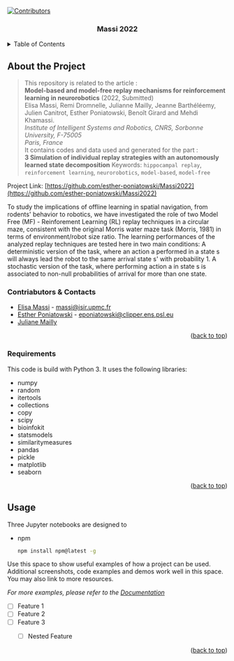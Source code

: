 <div id="top"></div>

<!-- PROJECT SHIELDS -->
[![Contributors][contributors-shield]][contributors-url]

<h3 align="center">Massi 2022</h3>
</div>

<!-- TABLE OF CONTENTS -->
<details>
  <summary>Table of Contents</summary>
  <ol>
    <li><a href="#about-the-project">About The Project</a></li>
    <li><a href="#contributors">Contributors & Contacts</a></li>
    <li><a href="#requirements">Requirements</a></li>
    <li><a href="#usage">Usage</a></li>
  </ol>
</details>


## About the Project

> This repository is related to the article :  
> **Model-based and model-free replay mechanisms for reinforcement learning in neurorobotics** (2022, Submitted)   
> Elisa Massi, Remi Dromnelle, Julianne Mailly, Jeanne Barthéléemy, Julien Canitrot, Esther Poniatowski, Benoît Girard and Mehdi Khamassi.   
> _Institute of Intelligent Systems and Robotics, CNRS, Sorbonne University, F-75005_  
> _Paris, France_  
> It contains codes and data used and generated for the part :  
> **3 Simulation of individual replay strategies with an autonomously learned state decomposition**
Keywords: `hippocampal replay`, `reinforcement learning`, `neurorobotics`, `model-based`, `model-free`

Project Link: [https://github.com/esther-poniatowski/Massi2022](https://github.com/esther-poniatowski/Massi2022)

To study the implications of offline learning in spatial navigation, from rodents' behavior to robotics, we have investigated the role of two Model Free (MF) - Reinforement Learning (RL) replay techniques in a circular maze, consistent with the original Morris water maze task (Morris, 1981) in terms of environment/robot size ratio. The learning performances of the analyzed replay techniques are tested here in two main conditions:
A deterministic version of the task, where an action a performed in a state s will always lead the robot to the same arrival state s' with probability 1.
A stochastic version of the task, where performing action a in state s is associated to non-null probabilities of arrival for more than one state.



### Contriabutors & Contacts
- [Elisa Massi](https://github.com/elimas9) - massi@isir.upmc.fr
- [Esther Poniatowski](https://github.com/esther-poniatowski) - eponiatowski@clipper.ens.psl.eu
- [Juliane Mailly](https://github.com/julianemailly) 


<p align="right">(<a href="#top">back to top</a>)</p>

### Requirements

This code is build with Python 3.
It uses the following libraries:
- numpy
- random
- itertools
- collections
- copy
- scipy
- bioinfokit
- statsmodels
- similaritymeasures
- pandas
- pickle
- matplotlib
- seaborn

<p align="right">(<a href="#top">back to top</a>)</p>

<!-- USAGE EXAMPLES -->
## Usage

Three Jupyter notebooks are designed to 

* npm
  ```sh
  npm install npm@latest -g
  ```

Use this space to show useful examples of how a project can be used. Additional screenshots, code examples and demos work well in this space. You may also link to more resources.

_For more examples, please refer to the [Documentation](https://example.com)_

- [ ] Feature 1
- [ ] Feature 2
- [ ] Feature 3
    - [ ] Nested Feature


<p align="right">(<a href="#top">back to top</a>)</p>


<!-- MARKDOWN LINKS & IMAGES -->
<!-- https://www.markdownguide.org/basic-syntax/#reference-style-links -->
[contributors-shield]: https://img.shields.io/github/contributors/github_username/repo_name.svg?style=for-the-badge
[contributors-url]: https://github.com/github_username/repo_name/graphs/contributors
[product-screenshot]: images/screenshot.png
